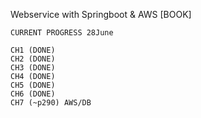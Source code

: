 Webservice with Springboot & AWS [BOOK]

```
CURRENT PROGRESS 28June

CH1 (DONE)
CH2 (DONE)
CH3 (DONE) 
CH4 (DONE) 
CH5 (DONE) 
CH6 (DONE)
CH7 (~p290) AWS/DB